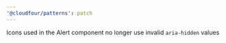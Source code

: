 ```yaml
---
'@cloudfour/patterns': patch
---
```


Icons used in the Alert component no longer use invalid `aria-hidden` values

